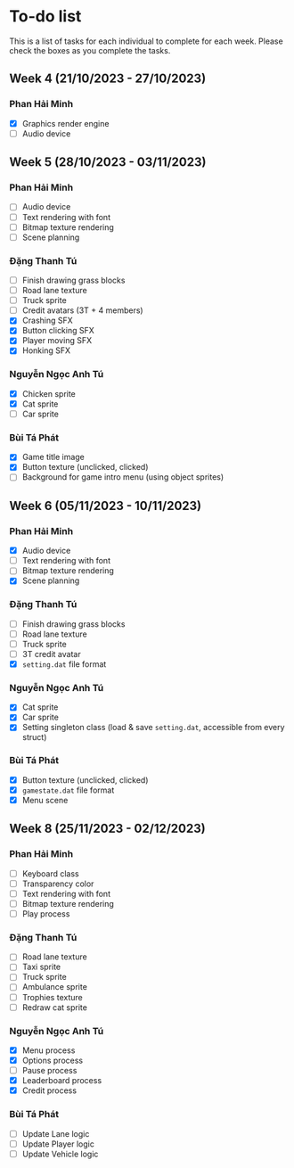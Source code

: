 # To-do list

This is a list of tasks for each individual to complete for each week. Please check the boxes as you complete the tasks.

## Week 4 (21/10/2023 - 27/10/2023)

### Phan Hải Minh

- [x] Graphics render engine
- [ ] Audio device

## Week 5 (28/10/2023 - 03/11/2023)

### Phan Hải Minh

- [ ] Audio device
- [ ] Text rendering with font
- [ ] Bitmap texture rendering
- [ ] Scene planning

### Đặng Thanh Tú

- [ ] Finish drawing grass blocks
- [ ] Road lane texture
- [ ] Truck sprite
- [ ] Credit avatars (3T + 4 members)
- [x] Crashing SFX
- [x] Button clicking SFX
- [x] Player moving SFX
- [x] Honking SFX

### Nguyễn Ngọc Anh Tú

- [x] Chicken sprite
- [x] Cat sprite
- [ ] Car sprite

### Bùi Tá Phát

- [x] Game title image
- [x] Button texture (unclicked, clicked)
- [ ] Background for game intro menu (using object sprites)

## Week 6 (05/11/2023 - 10/11/2023)

### Phan Hải Minh

- [x] Audio device
- [ ] Text rendering with font
- [ ] Bitmap texture rendering
- [x] Scene planning

### Đặng Thanh Tú

- [ ] Finish drawing grass blocks
- [ ] Road lane texture
- [ ] Truck sprite
- [ ] 3T credit avatar
- [x] `setting.dat` file format

### Nguyễn Ngọc Anh Tú

- [x] Cat sprite
- [x] Car sprite
- [x] Setting singleton class (load & save `setting.dat`, accessible from every struct)

### Bùi Tá Phát

- [x] Button texture (unclicked, clicked)
- [x] `gamestate.dat` file format
- [x] Menu scene

## Week 8 (25/11/2023 - 02/12/2023)

### Phan Hải Minh

- [ ] Keyboard class
- [ ] Transparency color
- [ ] Text rendering with font
- [ ] Bitmap texture rendering
- [ ] Play process

### Đặng Thanh Tú

- [ ] Road lane texture
- [ ] Taxi sprite
- [ ] Truck sprite
- [ ] Ambulance sprite
- [ ] Trophies texture
- [ ] Redraw cat sprite

### Nguyễn Ngọc Anh Tú

- [x] Menu process
- [x] Options process
- [ ] Pause process
- [x] Leaderboard process
- [x] Credit process

### Bùi Tá Phát

- [ ] Update Lane logic
- [ ] Update Player logic
- [ ] Update Vehicle logic
